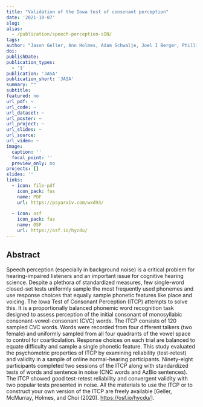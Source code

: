 ```yaml
---
title: "Validation of the Iowa test of consonant perception"
date: '2021-10-07'
slug: 
alias:
  - /publication/speech-perception-sIN/
tags:
author: "Jason Geller, Ann Holmes, Adam Schwalje, Joel I Berger, Phillip E Gander, Inyong Choi, & Bob McMurray"
doi: 
publishDate:
publication_types:
  - '1'
publication: 'JASA'
publication_short: 'JASA'
summary: ""
subtitle: 
featured: no
url_pdf: ~
url_code: ~
url_dataset: ~
url_poster: ~
url_project: ~ 
url_slides: ~
url_source: 
url_video: ~
image:
  caption: ''
  focal_point: ''
  preview_only: no
projects: []
slides: ''
links:
  - icon: file-pdf
    icon_pack: fas
    name: PDF
    url: https://psyarxiv.com/wxd93/
    
  - icon: osf
    icon_pack: fas
    name: OSF
    url: https://osf.io/hycdu/
---
```


## Abstract

Speech perception (especially in background noise) is a critical problem for hearing-impaired listeners and an important issue for cognitive hearing science. Despite a plethora of standardized measures, few single-word closed-set tests uniformly sample the most frequently used phonemes and use response choices that equally sample phonetic features like place and voicing. The Iowa Test of Consonant Perception (ITCP) attempts to solve this. It is a proportionally balanced phonemic word recognition task designed to assess perception of the initial consonant of monosyllabic consonant-vowel-consonant (CVC) words. The ITCP consists of 120 sampled CVC words. Words were recorded from four different talkers (two female) and uniformly sampled from all four quadrants of the vowel space to control for coarticulation. Response choices on each trial are balanced to equate difficulty and sample a single phonetic feature. This study evaluated the psychometric properties of ITCP by examining reliability (test-retest) and validity in a sample of online normal-hearing participants. Ninety-eight participants completed two sessions of the ITCP along with standardized tests of words and sentence in noise (CNC words and AzBio sentences). The ITCP showed good test-retest reliability and convergent validity with two popular tests presented in noise. All the materials to use the ITCP or to construct your own version of the ITCP are freely available [Geller, McMurray, Holmes, and Choi (2020). https://osf.io/hycdu/].
